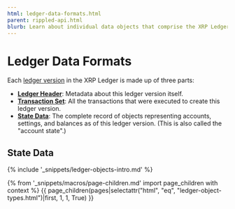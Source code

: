 ```yaml
---
html: ledger-data-formats.html
parent: rippled-api.html
blurb: Learn about individual data objects that comprise the XRP Ledger's shared state.
---
```

# Ledger Data Formats

Each [ledger version](ledgers.html) in the XRP Ledger is made up of three parts:

- **[Ledger Header](ledger-header.html)**: Metadata about this ledger version itself.
- **[Transaction Set](transaction-formats.html)**: All the transactions that were executed to create this ledger version.
- **[State Data](ledger-object-types.html)**: The complete record of objects representing accounts, settings, and balances as of this ledger version. (This is also called the "account state".)

## State Data

{% include '_snippets/ledger-objects-intro.md' %}

{% from '_snippets/macros/page-children.md' import page_children with context %}
{{ page_children(pages|selectattr("html", "eq", "ledger-object-types.html")|first, 1, 1, True) }}
